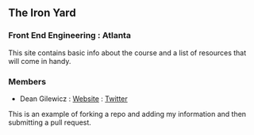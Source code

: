 ## The Iron Yard
### Front End Engineering : Atlanta

This site contains basic info about the course and a list of resources that will come in handy.

### Members

* Dean Gilewicz : [Website](http://deangilewicz.com/) : [Twitter](https://twitter.com/deangilewicz)


This is an example of forking a repo and adding my information and then submitting a pull request.
